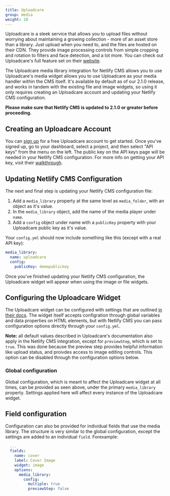 ```yaml
---
title: Uploadcare
group: media
weight: 10
---
```

Uploadcare is a sleek service that allows you to upload files without worrying about maintaining a growing collection - more of an asset store than a library. Just upload when you need
to, and the files are hosted on their CDN. They provide image processing controls from simple
cropping and rotation to filters and face detection, and a lot more. You can check out Uploadcare's
full feature set on their [website](https://uploadcare.com/).

The Uploadcare media library integration for Netlify CMS allows you to use Uploadcare's media widget
allows you to use Uploadcare as your media handler within the CMS itself. It's available by default
as of our 2.1.0 release, and works in tandem with the existing file and image widgets, so using it
only requires creating an Uploadcare account and updating your Netlify CMS configuration.

**Please make sure that Netlify CMS is updated to 2.1.0 or greater before proceeding.**

## Creating an Uploadcare Account

You can [sign up](https://uploadcare.com/accounts/signup/) for a free Uploadcare account to get
started. Once you've signed up, go to your dashboard, select a project, and then select "API keys"
from the menu on the left. The public key on the API keys page will be needed in your Netlify CMS
configuration. For more info on getting your API key, visit their
[walkthrough](https://uploadcare.com/docs/keys/).

## Updating Netlify CMS Configuration

The next and final step is updating your Netlify CMS configuration file:

1. Add a `media_library` property at the same level as `media_folder`, with an object as it's value.
2. In the `media_library` object, add the name of the media player under `name`.
3. Add a `config` object under name with a `publicKey` property with your Uploadcare public key as
   it's value.

Your `config.yml` should now include something like this (except with a real API key):

```yaml
media_library:
  name: uploadcare
  config:
    publicKey: demopublickey
```

Once you've finished updating your Netlify CMS configuration, the Uploadcare widget will appear when
using the image or file widgets.

## Configuring the Uploadcare Widget

The Uploadcare widget can be configured with settings that are outlined [in their
docs](https://uploadcare.com/docs/uploads/widget/config/). The widget itself accepts configration
through global variables and data properties on HTML elements, but with Netlify CMS you can pass
configuration options directly through your `config.yml`.

**Note:** all default values described in Uploadcare's documentation also apply in the Netlify CMS
integration, except for `previewStep`, which is set to `true`. This was done because the preview
step provides helpful information like upload status, and proivdes access to image editing controls.
This option can be disabled through the configuration options below.

### Global configuration

Global configuration, which is meant to affect the Uploadcare widget at all times, can be provided
as seen above, under the primary `media_library` property. Settings applied here will affect every
instance of the Uploadcare widget.

## Field configuration

Configuration can also be provided for individual fields that use the media library. The structure
is very similar to the global configuration, except the settings are added to an individual `field`.
Forexample:

```yaml
  ...
  fields:
    name: cover
    label: Cover Image
    widget: image
    options:
      media_library:
        config:
          multiple: true
          previewStep: false
```
